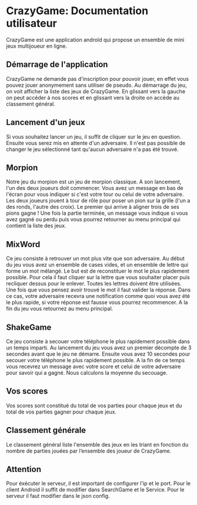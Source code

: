 ﻿
# CrazyGame: Documentation utilisateur

CrazyGame est une application androïd qui propose un ensemble de mini jeux multijoueur en ligne.


## Démarrage de l'application

CrazyGame ne demande pas d'inscription pour pouvoir jouer, en effet vous pouvez jouer anonymement sans utiliser de pseudo. 
Au démarrage du jeu, on voit afficher la liste des jeux de CrazyGame. En glissant vers la gauche on peut accéder à nos scores et en glissant vers la droite on accède au classement général.

## Lancement d'un jeux
Si vous souhaitez lancer un jeu, il suffit de cliquer sur le jeu en question. Ensuite vous serez mis en attente d'un adversaire. Il n'est pas possible de changer le jeu sélectionné tant qu'aucun adversaire n'a pas été trouvé.

## Morpion
Notre jeu du morpion est un jeu de morpion classique. A son lancement, l'un des deux joueurs doit commencer. Vous avez un message en bas de l'écran pour vous indiquer si c'est votre tour ou celui de votre adversaire.
Les deux joueurs jouent à tour de rôle pour poser un pion sur la grille (l'un a des ronds, l'autre des croix). Le premier qui arrive à aligner trois de ses pions gagne !
Une fois la partie terminée, un message vous indique si vous avez gagné ou perdu puis vous pourrez retourner au menu principal qui contient la liste des jeux.

## MixWord
Ce jeu consiste à retrouver un mot plus vite que son adversaire. Au début du jeu vous avez un ensemble de cases vides, et un ensemble de lettre qui forme un mot mélangé. Le but est de reconstituer le mot le plus rapidement possible. Pour cela il faut cliquer sur la lettre que vous souhaiter placer puis recliquer dessus pour le enlever. Toutes les lettres doivent être utilisées.
Une fois que vous pensez avoir trouvé le mot il faut valider la réponse. Dans ce cas, votre adversaire recevra une notification comme quoi vous avez été le plus rapide, si votre réponse est fausse vous pourrez recommencer.
A la fin du jeu vous retournez au menu principal.

## ShakeGame
Ce jeu consiste à secouer votre téléphone le plus rapidement possible dans un temps imparti. Au lancement du jeu vous avez un premier décompte de 3 secondes avant que le jeu ne démarre. Ensuite vous avez 10 secondes pour secouer votre téléphone le plus rapidement possible.
A la fin de ce temps vous recevrez un message avec votre score et celui de votre adversaire pour savoir qui a gagné. Nous calculons la moyenne du secouage.

## Vos scores
Vos scores sont constitué du total de vos parties pour chaque jeux et du total de vos parties gagner pour chaque jeux.

## Classement générale
Le classement général liste l'ensemble des jeux en les triant en fonction du nombre de parties jouées par l’ensemble des joueur de CrazyGame.


## Attention

Pour éxécuter le serveur, il est important de configurer l'ip et le port. Pour le client Android il suffit de modifier dans SearchGame et le Service. Pour le serveur il faut modifier dans le json config.

